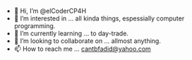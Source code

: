 - 👋 Hi, I’m @elCoderCP4H
- 👀 I’m interested in ...
all kinda things, espessially computer programming.
- 🌱 I’m currently learning ...
to day-trade.
- 💞️ I’m looking to collaborate on ...
allmost anything.
- 📫 How to reach me ...
cantbfadid@yahoo.com

<!---
elCoderCP4H/elCoderCP4H is a ✨ special ✨ repository because its `README.md` (this file) appears on your GitHub profile.
You can click the Preview link to take a look at your changes.
--->
